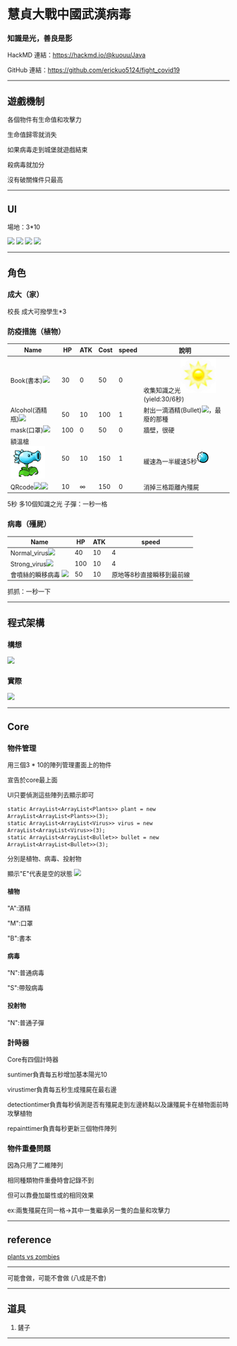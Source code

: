 # 慧貞大戰中國武漢病毒
### 知識是光，善良是影

HackMD 連結：https://hackmd.io/@kuouu/Java

GitHub 連結：https://github.com/erickuo5124/fight_covid19


---

## 遊戲機制
各個物件有生命值和攻擊力

生命值歸零就消失

如果病毒走到城堡就遊戲結束

殺病毒就加分

沒有破關條件只最高

---

## UI
場地：3*10

![](https://i.imgur.com/H9FEpo6.jpg)
![](https://i.imgur.com/ymmQIl8.jpg)
![](https://i.imgur.com/XNu4fUB.jpg)
![](https://i.imgur.com/NnqzLSD.jpg)


---

## 角色

### 成大（家）
校長
成大可撥學生*3

### 防疫措施（植物）

| Name | HP | ATK | Cost |speed| 說明 |
| - | - | - | - | - | - |
| Book(書本)![](https://i.imgur.com/wxOQNri.gif)| 30 | 0 | 50 |0| 收集知識之光![](https://github.com/arminkz/PlantsVsZombies/blob/master/src/images/sun.png?raw=true)(yield:30/6秒)|
| Alcohol(酒精瓶)![](https://i.imgur.com/apmPAp3.gif)|50|10|100|1|射出一滴酒精(Bullet)![](https://i.imgur.com/YLtkTos.png)，最廢的那種|
|mask(口罩)![](https://i.imgur.com/yl2pK8Z.gif)|100|0|50|0|牆壁，很硬|
|額溫槍![](https://github.com/arminkz/PlantsVsZombies/blob/master/src/images/plants/freezepeashooter.gif?raw=true)|50|10|150|1|緩速為一半緩速5秒![](https://github.com/arminkz/PlantsVsZombies/blob/master/src/images/freezepea.png?raw=true)|
|QRcode![](https://i.imgur.com/KKcUKc4.png)![](https://i.imgur.com/c6ybIKH.png)|10|$\infty$|150|0|消掉三格距離內殭屍|


5秒 多10個知識之光
子彈：一秒一格



### 病毒（殭屍）

| Name | HP | ATK |speed| 
| - | - | - | - |
|Normal_virus![](https://i.imgur.com/o0Sw5V8.gif)|40|10|4|
|Strong_virus![](https://i.imgur.com/0kll6yh.gif)|100|10|4|
|會噴絲的瞬移病毒 ![](https://i.imgur.com/aiznaTT.png)|50|10|原地等8秒直接瞬移到最前線|

抓抓：一秒一下


---

## 程式架構

### 構想
![](https://i.imgur.com/akKLBkG.png)

### 實際
![](https://i.imgur.com/walouxp.png)



---

## Core

### 物件管理
用三個3 * 10的陣列管理畫面上的物件

宣告於core最上面

UI只要偵測這些陣列去顯示即可

```java=
static ArrayList<ArrayList<Plants>> plant = new ArrayList<ArrayList<Plants>>(3);
static ArrayList<ArrayList<Virus>> virus = new ArrayList<ArrayList<Virus>>(3);
static ArrayList<ArrayList<Bullet>> bullet = new ArrayList<ArrayList<Bullet>>(3);
```
分別是植物、病毒、投射物

顯示"E"代表是空的狀態
![](https://i.imgur.com/5qs9yRU.png)

#### 植物
"A":酒精

"M":口罩

"B":書本
#### 病毒
"N":普通病毒

"S":帶殼病毒

#### 投射物
"N":普通子彈

### 計時器
Core有四個計時器

suntimer負責每五秒增加基本陽光10

virustimer負責每五秒生成殭屍在最右邊

detectiontimer負責每秒偵測是否有殭屍走到左邊終點以及讓殭屍卡在植物面前時攻擊植物

repainttimer負責每秒更新三個物件陣列

### 物件重疊問題
因為只用了二維陣列

相同種類物件重疊時會記錄不到

但可以靠疊加屬性或的相同效果

ex:兩隻殭屍在同一格->其中一隻繼承另一隻的血量和攻擊力



---

## reference
[plants vs zombies](https://github.com/arminkz/PlantsVsZombies)

---

可能會做，可能不會做 (八成是不會)

---

## 道具
1. 鏟子

---
